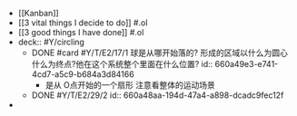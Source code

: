 - [[Kanban]]
- [[3 vital things I decide to do]] #.ol
- [[3 good things I have done]] #.ol
- deck:: #Y/circling
	- DONE #card #Y/T/E2/17/1 球是从哪开始落的? 形成的区域以什么为圆心什么为终点?他在这个系统整个里面在什么位置?
	  id:: 660a49e3-e741-4cd7-a5c9-b684a3d84166
		- 是从 O点开始的一个扇形 注意看整体的运动场景
	- DONE #Y/T/E2/29/2
	  id:: 660a48aa-194d-47a4-a898-dcadc9fec12f
-